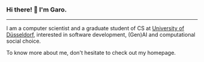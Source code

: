 ### Hi there! 👋 I'm Garo.

<hr>

I am a computer scientist and a graduate student of CS at [University of Düsseldorf](https://www.hhu.de), interested in software development, (Gen)AI and computational social choice.

<!-- [![Top Langs](https://github-readme-stats.vercel.app/api/top-langs/?username=garogarabed12)](https://github.com/anuraghazra/github-readme-stats) -->

To know more about me, don't hesitate to check out my homepage.
